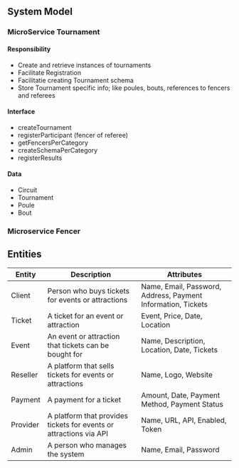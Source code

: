 ## System Model

### MicroService Tournament

#### Responsibility
+ Create and retrieve instances of tournaments
+ Facilitate Registration
+ Facilitatie creating Tournament schema
+ Store Tournament specific info; like poules, bouts, references to fencers and referees
#### Interface
+ createTournament
+ registerParticipant (fencer of referee)
+ getFencersPerCategory
+ createSchemaPerCategory
+ registerResults
#### Data
+ Circuit
+ Tournament
+ Poule
+ Bout

### Microservice Fencer


## Entities

| Entity        | Description                                                                  | Attributes                                 |
|---------------|------------------------------------------------------------------------------|--------------------------------------------|
| Client        | Person who buys tickets for events or attractions                           | Name, Email, Password, Address, Payment Information, Tickets |
| Ticket        | A ticket for an event or attraction                                          | Event, Price, Date, Location               |
| Event         | An event or attraction that tickets can be bought for                        | Name, Description, Location, Date, Tickets          |
| Reseller      | A platform that sells tickets for events or attractions                      | Name, Logo, Website                        |
| Payment       | A payment for a ticket                                                      | Amount, Date, Payment Method, Payment Status |
| Provider      | A platform that provides tickets for events or attractions via API           | Name, URL, API, Enabled, Token             |
| Admin         | A person who manages the system                                              | Name, Email, Password                      |